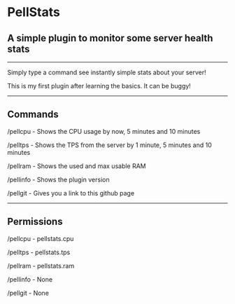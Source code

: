 # PellStats
## A simple plugin to monitor some server health stats
---

Simply type a command see instantly simple stats about your server!

This is my first plugin after learning the basics. It can be buggy!


---


## Commands


/pellcpu - Shows the CPU usage by now, 5 minutes and 10 minutes

/pelltps - Shows the TPS from the server by 1 minute, 5 minutes and 10 minutes

/pellram - Shows the used and max usable RAM

/pellinfo - Shows the plugin version

/pellgit - Gives you a link to this github page


---


## Permissions

/pellcpu - pellstats.cpu

/pelltps - pellstats.tps

/pellram - pellstats.ram

/pellinfo - None

/pellgit - None
